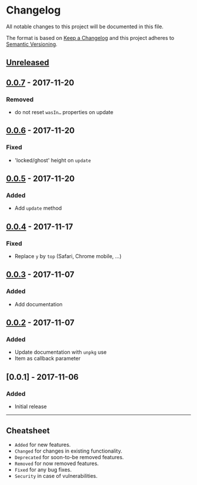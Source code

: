 # Changelog

All notable changes to this project will be documented in this file.

The format is based on [Keep a Changelog](http://keepachangelog.com/en/1.0.0/)
and this project adheres to [Semantic Versioning](http://semver.org/spec/v2.0.0.html).

## [Unreleased]

## [0.0.7] - 2017-11-20

### Removed

- do not reset `wasIn…` properties on update

## [0.0.6] - 2017-11-20

### Fixed

- 'locked/ghost' height on `update`

## [0.0.5] - 2017-11-20

### Added

- Add `update` method

## [0.0.4] - 2017-11-17

### Fixed

- Replace `y` by `top` (Safari, Chrome mobile, …)

## [0.0.3] - 2017-11-07

### Added

- Add documentation

## [0.0.2] - 2017-11-07

### Added

- Update documentation with `unpkg` use
- Item as callback parameter

## [0.0.1] - 2017-11-06

### Added

- Initial release

[Unreleased]: https://github.com/thierrymichel/criss-cross/compare/v0.0.5...HEAD
[0.0.7]: https://github.com/thierrymichel/criss-cross/compare/v0.0.6...v0.0.7
[0.0.6]: https://github.com/thierrymichel/criss-cross/compare/v0.0.5...v0.0.6
[0.0.5]: https://github.com/thierrymichel/criss-cross/compare/v0.0.4...v0.0.5
[0.0.4]: https://github.com/thierrymichel/criss-cross/compare/v0.0.3...v0.0.4
[0.0.3]: https://github.com/thierrymichel/criss-cross/compare/v0.0.2...v0.0.3
[0.0.2]: https://github.com/thierrymichel/criss-cross/compare/v0.0.1...v0.0.2

---

## Cheatsheet

- `Added` for new features.
- `Changed` for changes in existing functionality.
- `Deprecated` for soon-to-be removed features.
- `Removed` for now removed features.
- `Fixed` for any bug fixes.
- `Security` in case of vulnerabilities.

